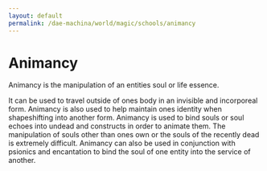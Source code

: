 ```yaml
---
layout: default
permalink: /dae-machina/world/magic/schools/animancy
---
```


# Animancy

Animancy is the manipulation of an entities soul or life essence. 

It can be used to travel outside of ones body in an invisible and incorporeal form. Animancy is also used to help maintain ones identity when shapeshifting into another form. Animancy is used to bind souls or soul echoes 
into undead and constructs in order to animate them. The manipulation of souls other than ones own or the souls of the recently dead is extremely difficult. Animancy can also be used in conjunction with psionics and 
encantation to bind the soul of one entity into the service of another.
